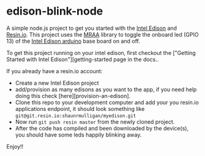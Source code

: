 # edison-blink-node

A simple node.js project to get you started with the [Intel Edison][edison-link] and [Resin.io][resin-link].
This project uses the [MRAA][mraa-repo] library to toggle the onboard led (GPIO 13) of the [Intel Edison arduino][edison-arduino-board] base board on and off.


To get this project running on your intel edison, first checkout the ["Getting Started with Intel Edison"][getting-started page in the docs..

If you already have a resin.io account:
* Create a new Intel Edison project 
* add/provision as many edisons as you want to the app, if you need help doing this check [here][provision-an-edison].
* Clone this repo to your development computer and add your you resin.io applications endpoint, it should look something like `git@git.resin.io:shaunrmulligan/myedison.git`
* Now run `git push resin master` from the newly cloned project.
* After the code has compiled and been downloaded by the device(s), you should have some leds happily blinking away.

Enjoy!!

[edison-link]:http://www.intel.com/content/www/us/en/do-it-yourself/edison.html
[edison-arduino-board]:https://www.sparkfun.com/products/13097
[resin-link]:https://resin.io/
[mraa-repo]:https://github.com/intel-iot-devkit/mraa
[getting-started]:http://docs.resin.io/#/pages/installing/getting-started-edison.md
[signup-link]:https://dashboard.resin.io/signup
[provison-an-edison]:http://docs.resin.io/#/pages/installing/gettingStarted-Edison.md#adding-your-first-edison-device
